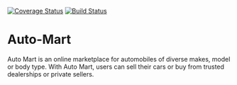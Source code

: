 [![Coverage Status](https://coveralls.io/repos/github/Dolapo47/Auto-Mart/badge.svg)](https://coveralls.io/github/Dolapo47/Auto-Mart)
[![Build Status](https://travis-ci.org/Dolapo47/Auto-Mart.svg?branch=develop)](https://travis-ci.org/Dolapo47/Auto-Mart)
# Auto-Mart
Auto Mart is an online marketplace for automobiles of diverse makes, model or body type. With Auto Mart, users can sell their cars or buy from trusted dealerships or private sellers.
